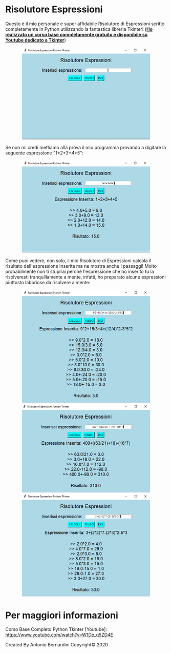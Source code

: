 # Risolutore Espressioni

Questo è il mio personale e super affidabile Risolutore di Espressioni scritto completamente in Python utilizzando la fantastica libreria Tkinter! (**[Ho realizzato un corso base completamente gratuito e disponibile su Youtube dedicato a Tkinter](https://www.youtube.com/watch?v=W1De_q5ZD4E)**)

<p align="center">
  <img width="400" heigth="400" src="images/1.PNG">
</p>

Se non mi credi mettiamo alla prova il mio programma provando a digitare la seguente espressione "_1+2+3+4+5_":

<p align="center">
  <img width="400" heigth="400" src="images/2.PNG">
</p>

Come puoi vedere, non solo, il mio Risolutore di Espressioni calcola il risultato dell'espressione inserita ma ne mostra anche i passaggi!
Molto probabilmente non ti stupirai perchè l'espressione che ho inserito tu la risolveresti tranquillamente a mente, infatti, ho preparato alcune espressioni piuttosto laboriose da risolvere a mente:

<p align="center">
  <img width="400" heigth="400" src="images/3.PNG">
  <img width="400" heigth="400" src="images/4.PNG">
  <img width="400" heigth="400" src="images/5.PNG">
</p>

# Per maggiori informazioni

Corso Base Completo Python Tkinter [Youtube]: https://www.youtube.com/watch?v=W1De_q5ZD4E

Created By Antonio Bernardini Copyright© 2020
